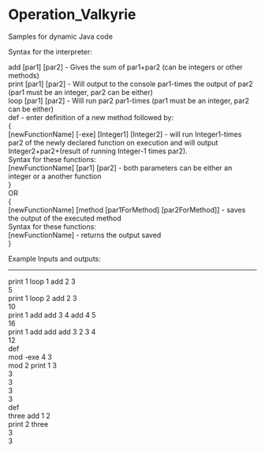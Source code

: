 # Operation_Valkyrie
Samples for dynamic Java code

Syntax for the interpreter:  

add [par1] [par2]  - Gives the sum of par1+par2 (can be integers or other methods)  
print [par1] [par2] - Will output to the console par1-times the output of par2 (par1 must be an integer, par2 can be either)  
loop [par1] [par2] - Will run par2 par1-times (par1 must be an integer, par2 can be either)  
def - enter definition of a new method followed by:  
{  
[newFunctionName] [-exe] [Integer1] [Integer2] - will run Integer1-times par2 of the newly declared function on execution and   will output Integer2+par2+(result of running Integer-1 times par2).  
Syntax for these functions:  
[newFunctionName] [par1] [par2] - both parameters can be either an integer or a another function  
}  
OR  
{  
[newFunctionName] [method [par1ForMethod] [par2ForMethod]] - saves the output of the executed method  
Syntax for these functions:  
[newFunctionName] - returns the output saved  
}  

Example Inputs and outputs:  

----
print 1 loop 1 add 2 3  
5  
print 1 loop 2 add 2 3  
10  
print 1 add add 3 4 add 4 5  
16  
print 1 add add add 3 2 3 4  
12  
def  
mod -exe 4 3  
mod 2 print 1 3  
3  
3  
3  
3  
def  
three add 1 2  
print 2 three   
3  
3  
